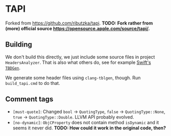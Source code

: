 # TAPI

Forked from <https://github.com/ributzka/tapi>.
**TODO: Fork rather from (more) official source <https://opensource.apple.com/source/tapi/>.**

## Building

We don't build this directly, we just include some source files in project `HeadersAnalyzer`.
That is also what others do, see for example [Swift's `TBDGen`](https://github.com/apple/swift/blob/2f4e70bf7f4eee43bfb2f24d6215eb1f63c05d01/lib/TBDGen/).

We generate some header files using `clang-tblgen`, though.
Run `build_tapi.cmd` to do that.

## Comment tags

- `[must-quote]`: Changed `bool` -> `QuotingType`, `false` -> `QuotingType::None`, `true` -> `QuotingType::Double`.
  LLVM API probably evolved.
- `[no-dynamic]`: `ObjCProperty` does not contain method `isDynamic` and it seems it never did.
  **TODO: How could it work in the original code, then?**
